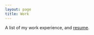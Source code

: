 ```yaml
---
layout: page
title: Work
---
```


<div class="message">
	A list of my work experience, and <a href="resBen.pdf">resume</a>.
</div>
